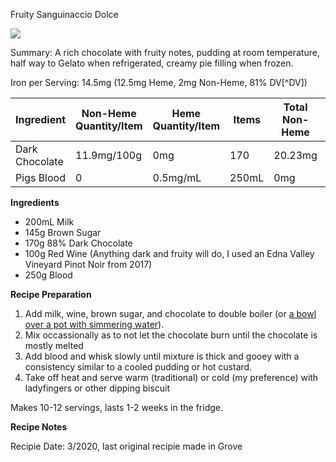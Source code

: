 Fruity Sanguinaccio Dolce

![](./blood/pics/sanguine-tart.jpg)

Summary: A rich chocolate with fruity notes, pudding at room temperature, half way to Gelato when refrigerated, creamy pie filling when frozen. 

<!-- Paired with this shortcrust: https://www.thespruceeats.com/sweet-short-dough-pastry-recipe-995209 -->

Iron per Serving: 14.5mg (12.5mg Heme, 2mg Non-Heme, 81% DV[^DV])

|Ingredient|Non-Heme Quantity/Item|Heme Quantity/Item|Items|Total Non-Heme|Total Heme|
|---------------------|----------------|-------------|-------------|-----------|-------|
|Dark Chocolate| 11.9mg/100g|0mg        |170     |20.23mg      |0mg |
|Pigs Blood       |0                       |0.5mg/mL|250mL      |0mg      |125mg|

**Ingredients**

- 200mL Milk
- 145g Brown Sugar
- 170g 88% Dark Chocolate
- 100g Red Wine (Anything dark and fruity will do, I used an Edna Valley Vineyard Pinot Noir from 2017)
- 250g Blood

**Recipe Preparation**

1. Add milk, wine, brown sugar, and chocolate to double boiler (or [a bowl over a pot with simmering water](https://www.bonappetit.com/video/watch/how-to-melt-chocolate-in-a-double-boiler)).
2. Mix occassionally as to not let the chocolate burn until the chocolate is mostly melted
3. Add blood and whisk slowly until mixture is thick and gooey with a consistency similar to a cooled pudding or hot custard.
4. Take off heat and serve warm (traditional) or cold (my preference) with ladyfingers or other dipping biscuit 

Makes 10-12 servings, lasts 1-2 weeks in the fridge.

**Recipe Notes**

Recipie Date: 3/2020, last original recipie made in Grove